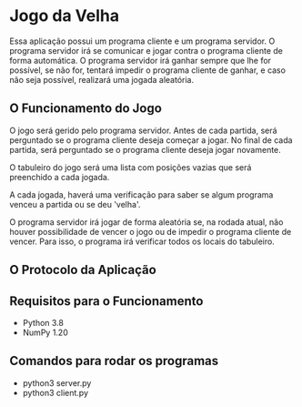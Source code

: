 # Jogo da Velha

Essa aplicação possui um programa cliente e um programa servidor. O programa servidor irá se comunicar e jogar contra o programa cliente de forma automática. O programa servidor irá ganhar sempre que lhe for possível, se não for, tentará impedir o programa cliente de ganhar, e caso não seja possível, realizará uma jogada aleatória.

## O Funcionamento do Jogo

O jogo será gerido pelo programa servidor. Antes de cada partida, será perguntado se o programa cliente deseja começar a jogar. No final de cada partida, será perguntado se o programa cliente deseja jogar novamente.

O tabuleiro do jogo será uma lista com posições vazias que será preenchido a cada jogada.

A cada jogada, haverá uma verificação para saber se algum programa venceu a partida ou se deu 'velha'. 

O programa servidor irá jogar de forma aleatória se, na rodada atual, não houver possibilidade de vencer o jogo ou de impedir o programa cliente de vencer. Para isso, o programa irá verificar todos os locais do tabuleiro.

## O Protocolo da Aplicação

## Requisitos para o Funcionamento

* Python 3.8
* NumPy 1.20

## Comandos para rodar os programas

* python3 server.py
* python3 client.py
